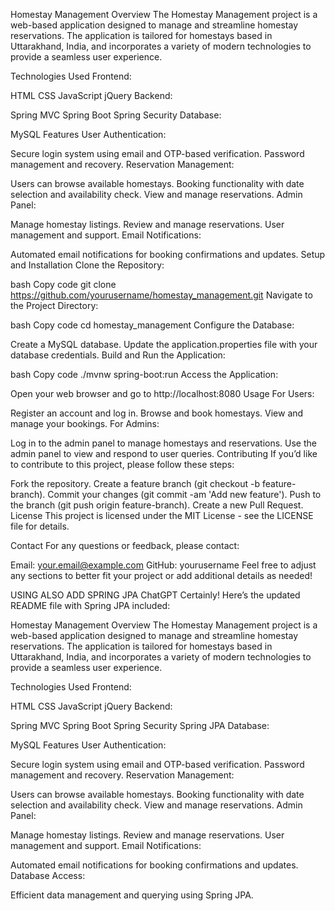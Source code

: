 Homestay Management
Overview
The Homestay Management project is a web-based application designed to manage and streamline homestay reservations. The application is tailored for homestays based in Uttarakhand, India, and incorporates a variety of modern technologies to provide a seamless user experience.

Technologies Used
Frontend:

HTML
CSS
JavaScript
jQuery
Backend:

Spring MVC
Spring Boot
Spring Security
Database:

MySQL
Features
User Authentication:

Secure login system using email and OTP-based verification.
Password management and recovery.
Reservation Management:

Users can browse available homestays.
Booking functionality with date selection and availability check.
View and manage reservations.
Admin Panel:

Manage homestay listings.
Review and manage reservations.
User management and support.
Email Notifications:

Automated email notifications for booking confirmations and updates.
Setup and Installation
Clone the Repository:

bash
Copy code
git clone https://github.com/yourusername/homestay_management.git
Navigate to the Project Directory:

bash
Copy code
cd homestay_management
Configure the Database:

Create a MySQL database.
Update the application.properties file with your database credentials.
Build and Run the Application:

bash
Copy code
./mvnw spring-boot:run
Access the Application:

Open your web browser and go to http://localhost:8080
Usage
For Users:

Register an account and log in.
Browse and book homestays.
View and manage your bookings.
For Admins:

Log in to the admin panel to manage homestays and reservations.
Use the admin panel to view and respond to user queries.
Contributing
If you’d like to contribute to this project, please follow these steps:

Fork the repository.
Create a feature branch (git checkout -b feature-branch).
Commit your changes (git commit -am 'Add new feature').
Push to the branch (git push origin feature-branch).
Create a new Pull Request.
License
This project is licensed under the MIT License - see the LICENSE file for details.

Contact
For any questions or feedback, please contact:

Email: your.email@example.com
GitHub: yourusername
Feel free to adjust any sections to better fit your project or add additional details as needed!

USING ALSO ADD SPRING JPA
ChatGPT
Certainly! Here’s the updated README file with Spring JPA included:

Homestay Management
Overview
The Homestay Management project is a web-based application designed to manage and streamline homestay reservations. The application is tailored for homestays based in Uttarakhand, India, and incorporates a variety of modern technologies to provide a seamless user experience.

Technologies Used
Frontend:

HTML
CSS
JavaScript
jQuery
Backend:

Spring MVC
Spring Boot
Spring Security
Spring JPA
Database:

MySQL
Features
User Authentication:

Secure login system using email and OTP-based verification.
Password management and recovery.
Reservation Management:

Users can browse available homestays.
Booking functionality with date selection and availability check.
View and manage reservations.
Admin Panel:

Manage homestay listings.
Review and manage reservations.
User management and support.
Email Notifications:

Automated email notifications for booking confirmations and updates.
Database Access:

Efficient data management and querying using Spring JPA.
